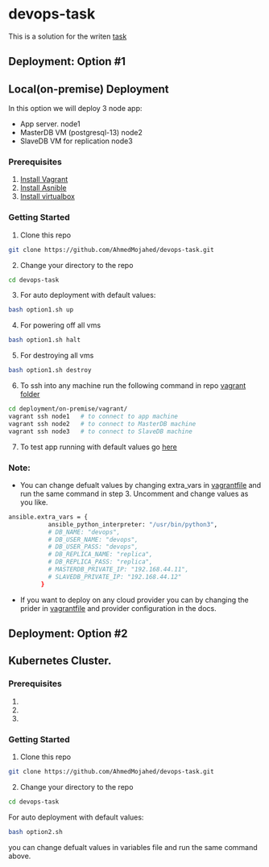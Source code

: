 # devops-task
This is a solution for the writen [task](/InfrastructureTestAssignment.pdf)

## Deployment: Option #1

## Local(on-premise) Deployment

In this option we will deploy 3 node app:
- App server. node1
- MasterDB VM (postgresql-13) node2
- SlaveDB VM for replication node3

### Prerequisites
1. [Install Vagrant](https://www.vagrantup.com/downloads)
2. [Install Asnible](https://docs.ansible.com/ansible/latest/installation_guide/intro_installation.html)
3. [Install virtualbox](https://www.virtualbox.org/wiki/Downloads)

### Getting Started

1. Clone this repo
```bash
git clone https://github.com/AhmedMojahed/devops-task.git
```
2. Change your directory to the repo
```bash
cd devops-task
```
3. For auto deployment with default values:
```bash
bash option1.sh up
```
4. For powering off all vms
```bash
bash option1.sh halt
```
5. For destroying all vms
```bash
bash option1.sh destroy
```
6. To ssh into any machine run the following command in repo [vagrant folder](/deployment/on-premise/vagrant/)
```bash
cd deployment/on-premise/vagrant/
vagrant ssh node1   # to connect to app machine
vagrant ssh node2   # to connect to MasterDB machine
vagrant ssh node3   # to connect to SlaveDB machine
```
7. To test app running with default values go [here](http://192.168.44.10)

### Note:
- You can change defualt values by changing extra_vars in [vagrantfile](/deployment/on-premise/vagrant/Vagrantfile) and run the same command in step 3.
Uncomment and change values as you like.
 ```bash
 ansible.extra_vars = { 
            ansible_python_interpreter: "/usr/bin/python3",
            # DB_NAME: "devops",
            # DB_USER_NAME: "devops",
            # DB_USER_PASS: "devops",
            # DB_REPLICA_NAME: "replica",
            # DB_REPLICA_PASS: "replica",
            # MASTERDB_PRIVATE_IP: "192.168.44.11",
            # SLAVEDB_PRIVATE_IP: "192.168.44.12"
          }
```
- If you want to deploy on any cloud provider you can by changing the prider in [vagrantfile](/deployment/on-premise/vagrant/Vagrantfile) and provider configuration in the docs.

## Deployment: Option #2

## Kubernetes Cluster.

### Prerequisites
1.
2.
3.

### Getting Started

1. Clone this repo
```bash
git clone https://github.com/AhmedMojahed/devops-task.git
```
2. Change your directory to the repo
```bash
cd devops-task
```
For auto deployment with default values:
```bash
bash option2.sh
```
you can change defualt values in variables file and run the same command above. 


